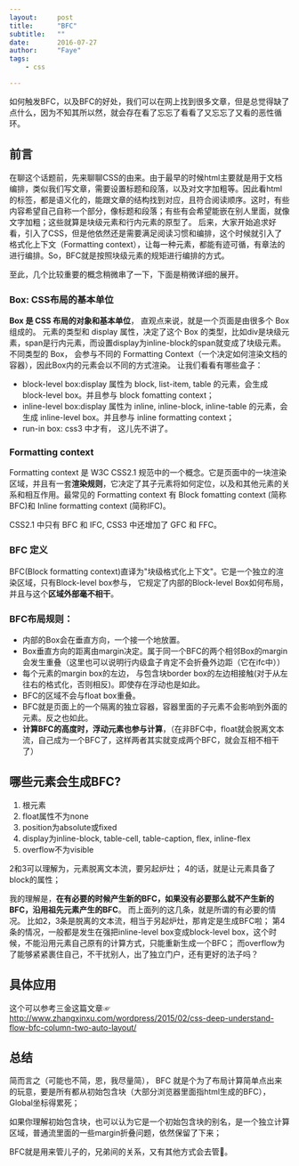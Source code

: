 ```yaml
---
layout:     post
title:      "BFC"
subtitle:   ""
date:       2016-07-27
author:     "Faye"
tags:
    - css

---
```

如何触发BFC，以及BFC的好处，我们可以在网上找到很多文章，但是总觉得缺了点什么，因为不知其所以然，就会存在看了忘忘了看看了又忘忘了又看的恶性循环。

## 前言
在聊这个话题前，先来聊聊CSS的由来。由于最早的时候html主要就是用于文档编排，类似我们写文章，需要设置标题和段落，以及对文字加粗等。因此看html的标签，都是语义化的，能跟文章的结构找到对应，且符合阅读顺序。这时，有些内容希望自己自称一个部分，像标题和段落；有些有会希望能嵌在别人里面，就像文字加粗；这些就算是块级元素和行内元素的原型了。
后来，大家开始追求好看，引入了CSS，但是他依然还是需要满足阅读习惯和编排，这个时候就引入了格式化上下文（Formatting context），让每一种元素，都能有迹可循，有章法的进行编排。So，BFC就是按照块级元素的规矩进行编排的方式。

至此，几个比较重要的概念稍微串了一下，下面是稍微详细的展开。

### Box: CSS布局的基本单位
**Box 是 CSS 布局的对象和基本单位**， 直观点来说，就是一个页面是由很多个 Box 组成的。
元素的类型和 display 属性，决定了这个 Box 的类型，比如div是块级元素，span是行内元素，而设置display为inline-block的span就变成了块级元素。 
不同类型的 Box， 会参与不同的 Formatting Context（一个决定如何渲染文档的容器），因此Box内的元素会以不同的方式渲染。
让我们看看有哪些盒子：
- block-level box:display 属性为 block, list-item, table 的元素，会生成 block-level box。并且参与 block fomatting context；
- inline-level box:display 属性为 inline, inline-block, inline-table 的元素，会生成 inline-level box。并且参与 inline formatting context；
- run-in box: css3 中才有， 这儿先不讲了。

### Formatting context

Formatting context 是 W3C CSS2.1 规范中的一个概念。它是页面中的一块渲染区域，并且有一套**渲染规则**，它决定了其子元素将如何定位，以及和其他元素的关系和相互作用。最常见的 Formatting context 有 Block fomatting context (简称BFC)和 Inline formatting context (简称IFC)。

CSS2.1 中只有 BFC 和 IFC, CSS3 中还增加了 GFC 和 FFC。

### BFC 定义

BFC(Block formatting context)直译为"块级格式化上下文"。它是一个独立的渲染区域，只有Block-level box参与， 它规定了内部的Block-level Box如何布局，并且与这个**区域外部毫不相干**。

### BFC布局规则：

- 内部的Box会在垂直方向，一个接一个地放置。
- Box垂直方向的距离由margin决定。属于同一个BFC的两个相邻Box的margin会发生重叠（这里也可以说明行内级盒子肯定不会折叠外边距（它在ifc中））
- 每个元素的margin box的左边， 与包含块border box的左边相接触(对于从左往右的格式化，否则相反)。即使存在浮动也是如此。
- BFC的区域不会与float box重叠。
- BFC就是页面上的一个隔离的独立容器，容器里面的子元素不会影响到外面的元素。反之也如此。
- **计算BFC的高度时，浮动元素也参与计算**，（在非BFC中，float就会脱离文本流，自己成为一个BFC了，这样两者其实就变成两个BFC，就会互相不相干了）


## 哪些元素会生成BFC?

1.  根元素
2.  float属性不为none
3.  position为absolute或fixed
4.  display为inline-block, table-cell, table-caption, flex, inline-flex
5.  overflow不为visible

2和3可以理解为，元素脱离文本流，要另起炉灶；
4的话，就是让元素具备了block的属性；

我的理解是，**在有必要的时候产生新的BFC，如果没有必要那么就不产生新的BFC，沿用祖先元素产生的BFC**。
而上面列的这几条，就是所谓的有必要的情况。
比如2，3条是脱离的文本流，相当于另起炉灶，那肯定是生成BFC啦；
第4条的情况，一般都是发生在强把inline-level box变成block-level box，这个时候，不能沿用元素自己原有的计算方式，只能重新生成一个BFC；
而overflow为了能够紧紧裹住自己，不干扰别人，出了独立门户，还有更好的法子吗？

## 具体应用
这个可以参考三金这篇文章☞http://www.zhangxinxu.com/wordpress/2015/02/css-deep-understand-flow-bfc-column-two-auto-layout/

## 总结
简而言之（可能也不简，恩，我尽量简），
BFC 就是个为了布局计算简单点出来的玩意，要是所有都从初始包含块（大部分浏览器里面指html生成的BFC），Global坐标得累死；

如果你理解初始包含块，也可以认为它是一个初始包含块的别名，是一个独立计算区域，普通流里面的一些margin折叠问题，依然保留了下来；

BFC就是用来管儿子的，兄弟间的关系，又有其他方式会去管🐶。